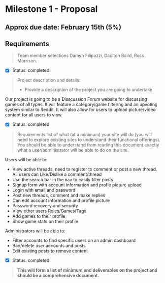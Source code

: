 # Milestone 1 - Proposal
## Approx due date: February 15th (5%)

## Requirements
> Team member selections
> Damyn Filipuzzi, Daulton Baird, Ross Morrison. 

- [x] Status: completed

> Project description and details:
> - Provide a description of the project you are going to undertake.

Our project is going to be a Disscussion Forum website for discussing games of all types. It will feature a category/game filtering and 
  an upvoting system similar to Reddit. It will also allow for users to upload picture/video content for all users to view.

- [x] Status: completed 

> Requirements list of what (at a minimum) your site will do (you will need to explore existing sites to understand their functional offerings). 
You should be able to understand from reading this document exactly what a user/administrator will be able to do on the site.
 
 Users will be able to:
  - View active threads, need to register to comment or post a new thread. All users can Like/Dislike a comment/thread
  - Use the search bar in the nav to easily filter posts
  - Signup form with account information and profle picture upload
  - Login with email and password
  - Post new threads, comment and make replies
  - Can edit account information and profile picture
  - Password recovery and security
  - View other users Roles/Games/Tags
  - Add games to their profile 
  - Show game stats on their profile

Administrators will be able to:
- Filter accounts to find specific users on an admin dashboard
- Ban/delete user accounts and posts
- Edit existing posts to remove content


- [x] Status: completed
 
 > **This will form a list of minimum end deliverables on the project and should be a comprehensive document.**

